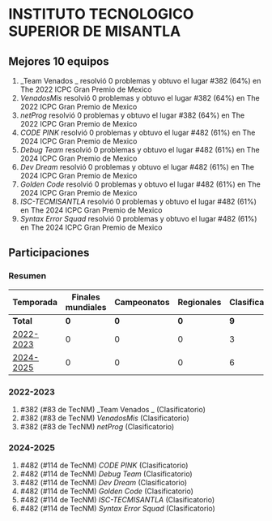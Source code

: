 # INSTITUTO TECNOLOGICO SUPERIOR DE MISANTLA

## Mejores 10 equipos

1. _Team Venados _ resolvió 0 problemas y obtuvo el lugar #382 (64%) en The 2022 ICPC Gran Premio de Mexico
1. _VenadosMis_ resolvió 0 problemas y obtuvo el lugar #382 (64%) en The 2022 ICPC Gran Premio de Mexico
1. _netProg_ resolvió 0 problemas y obtuvo el lugar #382 (64%) en The 2022 ICPC Gran Premio de Mexico
1. _CODE PINK_ resolvió 0 problemas y obtuvo el lugar #482 (61%) en The 2024 ICPC Gran Premio de Mexico
1. _Debug Team_ resolvió 0 problemas y obtuvo el lugar #482 (61%) en The 2024 ICPC Gran Premio de Mexico
1. _Dev Dream_ resolvió 0 problemas y obtuvo el lugar #482 (61%) en The 2024 ICPC Gran Premio de Mexico
1. _Golden Code_ resolvió 0 problemas y obtuvo el lugar #482 (61%) en The 2024 ICPC Gran Premio de Mexico
1. _ISC-TECMISANTLA_ resolvió 0 problemas y obtuvo el lugar #482 (61%) en The 2024 ICPC Gran Premio de Mexico
1. _Syntax Error Squad_ resolvió 0 problemas y obtuvo el lugar #482 (61%) en The 2024 ICPC Gran Premio de Mexico

## Participaciones

### Resumen

| Temporada | Finales mundiales | Campeonatos | Regionales | Clasificatorios | Equipos |
| --- | --- | --- | --- | --- | --- |
| **Total** | **0** | **0** | **0** | **9** | **9** |
| [2022-2023](#2022-2023) | 0 | 0 | 0 | 3 | 3 |
| [2024-2025](#2024-2025) | 0 | 0 | 0 | 6 | 6 |

### 2022-2023

1. #382 (#83 de TecNM) _Team Venados _ (Clasificatorio)
1. #382 (#83 de TecNM) _VenadosMis_ (Clasificatorio)
1. #382 (#83 de TecNM) _netProg_ (Clasificatorio)

### 2024-2025

1. #482 (#114 de TecNM) _CODE PINK_ (Clasificatorio)
1. #482 (#114 de TecNM) _Debug Team_ (Clasificatorio)
1. #482 (#114 de TecNM) _Dev Dream_ (Clasificatorio)
1. #482 (#114 de TecNM) _Golden Code_ (Clasificatorio)
1. #482 (#114 de TecNM) _ISC-TECMISANTLA_ (Clasificatorio)
1. #482 (#114 de TecNM) _Syntax Error Squad_ (Clasificatorio)




